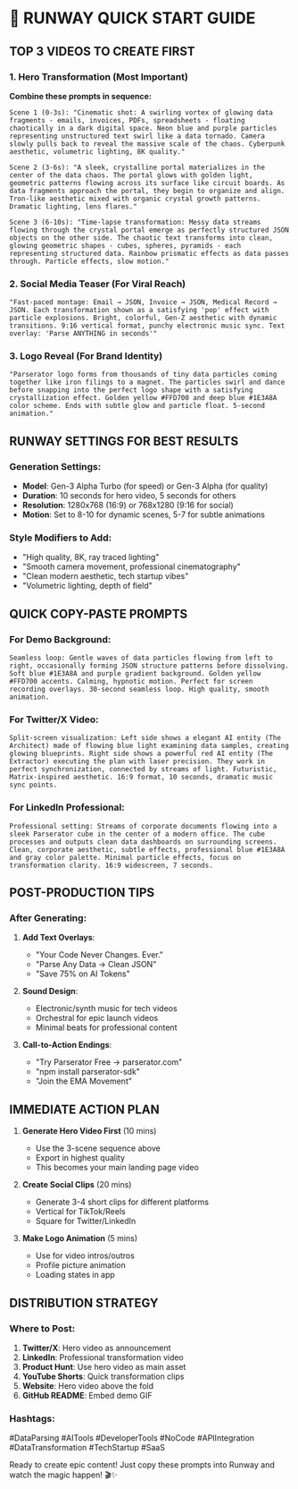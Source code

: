 # 🚀 RUNWAY QUICK START GUIDE

## TOP 3 VIDEOS TO CREATE FIRST

### 1. **Hero Transformation** (Most Important)
**Combine these prompts in sequence:**
```
Scene 1 (0-3s): "Cinematic shot: A swirling vortex of glowing data fragments - emails, invoices, PDFs, spreadsheets - floating chaotically in a dark digital space. Neon blue and purple particles representing unstructured text swirl like a data tornado. Camera slowly pulls back to reveal the massive scale of the chaos. Cyberpunk aesthetic, volumetric lighting, 8K quality."

Scene 2 (3-6s): "A sleek, crystalline portal materializes in the center of the data chaos. The portal glows with golden light, geometric patterns flowing across its surface like circuit boards. As data fragments approach the portal, they begin to organize and align. Tron-like aesthetic mixed with organic crystal growth patterns. Dramatic lighting, lens flares."

Scene 3 (6-10s): "Time-lapse transformation: Messy data streams flowing through the crystal portal emerge as perfectly structured JSON objects on the other side. The chaotic text transforms into clean, glowing geometric shapes - cubes, spheres, pyramids - each representing structured data. Rainbow prismatic effects as data passes through. Particle effects, slow motion."
```

### 2. **Social Media Teaser** (For Viral Reach)
```
"Fast-paced montage: Email → JSON, Invoice → JSON, Medical Record → JSON. Each transformation shown as a satisfying 'pop' effect with particle explosions. Bright, colorful, Gen-Z aesthetic with dynamic transitions. 9:16 vertical format, punchy electronic music sync. Text overlay: 'Parse ANYTHING in seconds'"
```

### 3. **Logo Reveal** (For Brand Identity)
```
"Parserator logo forms from thousands of tiny data particles coming together like iron filings to a magnet. The particles swirl and dance before snapping into the perfect logo shape with a satisfying crystallization effect. Golden yellow #FFD700 and deep blue #1E3A8A color scheme. Ends with subtle glow and particle float. 5-second animation."
```

## RUNWAY SETTINGS FOR BEST RESULTS

### Generation Settings:
- **Model**: Gen-3 Alpha Turbo (for speed) or Gen-3 Alpha (for quality)
- **Duration**: 10 seconds for hero video, 5 seconds for others
- **Resolution**: 1280x768 (16:9) or 768x1280 (9:16 for social)
- **Motion**: Set to 8-10 for dynamic scenes, 5-7 for subtle animations

### Style Modifiers to Add:
- "High quality, 8K, ray traced lighting"
- "Smooth camera movement, professional cinematography"
- "Clean modern aesthetic, tech startup vibes"
- "Volumetric lighting, depth of field"

## QUICK COPY-PASTE PROMPTS

### For Demo Background:
```
Seamless loop: Gentle waves of data particles flowing from left to right, occasionally forming JSON structure patterns before dissolving. Soft blue #1E3A8A and purple gradient background. Golden yellow #FFD700 accents. Calming, hypnotic motion. Perfect for screen recording overlays. 30-second seamless loop. High quality, smooth animation.
```

### For Twitter/X Video:
```
Split-screen visualization: Left side shows a elegant AI entity (The Architect) made of flowing blue light examining data samples, creating glowing blueprints. Right side shows a powerful red AI entity (The Extractor) executing the plan with laser precision. They work in perfect synchronization, connected by streams of light. Futuristic, Matrix-inspired aesthetic. 16:9 format, 10 seconds, dramatic music sync points.
```

### For LinkedIn Professional:
```
Professional setting: Streams of corporate documents flowing into a sleek Parserator cube in the center of a modern office. The cube processes and outputs clean data dashboards on surrounding screens. Clean, corporate aesthetic, subtle effects, professional blue #1E3A8A and gray color palette. Minimal particle effects, focus on transformation clarity. 16:9 widescreen, 7 seconds.
```

## POST-PRODUCTION TIPS

### After Generating:
1. **Add Text Overlays**: 
   - "Your Code Never Changes. Ever."
   - "Parse Any Data → Clean JSON"
   - "Save 75% on AI Tokens"

2. **Sound Design**:
   - Electronic/synth music for tech videos
   - Orchestral for epic launch videos
   - Minimal beats for professional content

3. **Call-to-Action Endings**:
   - "Try Parserator Free → parserator.com"
   - "npm install parserator-sdk"
   - "Join the EMA Movement"

## IMMEDIATE ACTION PLAN

1. **Generate Hero Video First** (10 mins)
   - Use the 3-scene sequence above
   - Export in highest quality
   - This becomes your main landing page video

2. **Create Social Clips** (20 mins)
   - Generate 3-4 short clips for different platforms
   - Vertical for TikTok/Reels
   - Square for Twitter/LinkedIn

3. **Make Logo Animation** (5 mins)
   - Use for video intros/outros
   - Profile picture animation
   - Loading states in app

## DISTRIBUTION STRATEGY

### Where to Post:
1. **Twitter/X**: Hero video as announcement
2. **LinkedIn**: Professional transformation video
3. **Product Hunt**: Use hero video as main asset
4. **YouTube Shorts**: Quick transformation clips
5. **Website**: Hero video above the fold
6. **GitHub README**: Embed demo GIF

### Hashtags:
#DataParsing #AITools #DeveloperTools #NoCode #APIIntegration #DataTransformation #TechStartup #SaaS

Ready to create epic content! Just copy these prompts into Runway and watch the magic happen! 🎬✨